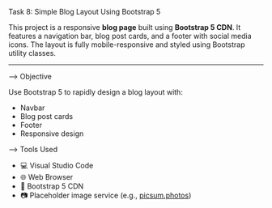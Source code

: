 Task 8: Simple Blog Layout Using Bootstrap 5

This project is a responsive **blog page** built using **Bootstrap 5 CDN**. It features a navigation bar, blog post cards, and a footer with social media icons. The layout is fully mobile-responsive and styled using Bootstrap utility classes.

---

--> Objective

Use Bootstrap 5 to rapidly design a blog layout with:
- Navbar
- Blog post cards
- Footer
- Responsive design



--> Tools Used

- 💻 Visual Studio Code
- 🌐 Web Browser
- 🧩 Bootstrap 5 CDN
- 📷 Placeholder image service (e.g., [picsum.photos](https://picsum.photos/))


